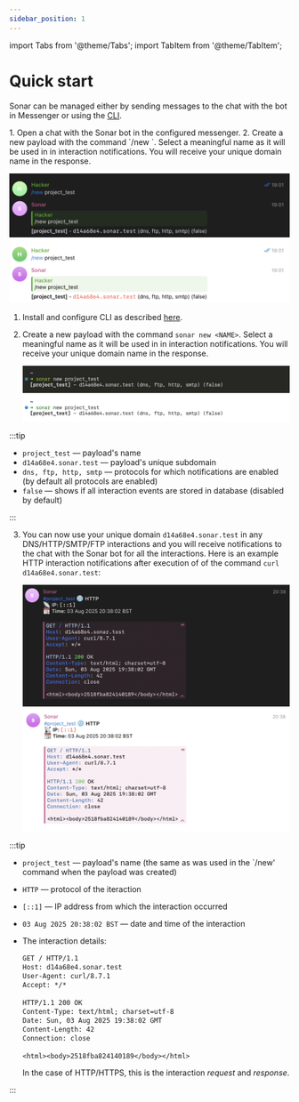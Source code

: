 ```yaml
---
sidebar_position: 1
---
```

import Tabs from '@theme/Tabs';
import TabItem from '@theme/TabItem';

# Quick start


Sonar can be managed either by sending messages to the chat with the bot in Messenger or using the [CLI](/sonar/install/cli).


<Tabs>
<TabItem value="messenger" label="Messenger" default>
1. Open a chat with the Sonar bot in the configured messenger.
2. Create a new payload with the command `/new <NAME>`. Select a meaningful name as it will be used in
   in interaction notifications. You will receive your unique domain name in the response.

   ![Payload creation in Telegram](../assets/create_payload_telegram_dark.png#gh-dark-mode-only)![Payload creation in Telegram](../assets/create_payload_telegram_light.png#gh-light-mode-only)
</TabItem>
<TabItem value="cli" label="CLI" default>
1. Install and configure CLI as described [here](/sonar/install/cli).
2. Create a new payload with the command `sonar new <NAME>`. Select a meaningful name as it will be used in
   in interaction notifications. You will receive your unique domain name in the response.

   ![Payload creation in CLI](../assets/create_payload_cli_dark.png#gh-dark-mode-only)![Payload creation in CLI](../assets/create_payload_cli_light.png#gh-light-mode-only)
</TabItem>
</Tabs>

:::tip

- `project_test` — payload's name
- `d14a68e4.sonar.test` — payload's unique subdomain
- `dns, ftp, http, smtp` — protocols for which notifications are enabled (by default all protocols are enabled)
- `false` — shows if all interaction events are stored in database (disabled by default)

:::

3. You can now use your unique domain `d14a68e4.sonar.test` in any DNS/HTTP/SMTP/FTP interactions and
   you will receive notifications to the chat with the Sonar bot for all the interactions.
   Here is an example HTTP interaction notifications after execution of of the command `curl d14a68e4.sonar.test`:

   ![Example HTTP notification](../assets/http_notification_dark.png#gh-dark-mode-only)![Example HTTP notification](../assets/http_notification_light.png#gh-light-mode-only)


 :::tip

 - `project_test` — payload's name (the same as was used in the `/new' command when the payload was created)
 - `HTTP` — protocol of the iteraction
 - `[::1]` — IP address from which the interaction occurred
 - `03 Aug 2025 20:38:02 BST` — date and time of the interaction
 - The interaction details:

   ```
   GET / HTTP/1.1
   Host: d14a68e4.sonar.test
   User-Agent: curl/8.7.1
   Accept: */*

   HTTP/1.1 200 OK
   Content-Type: text/html; charset=utf-8
   Date: Sun, 03 Aug 2025 19:38:02 GMT
   Content-Length: 42
   Connection: close

   <html><body>2518fba824140189</body></html>
   ```
   In the case of HTTP/HTTPS, this is the interaction *request* and *response*.

 :::

